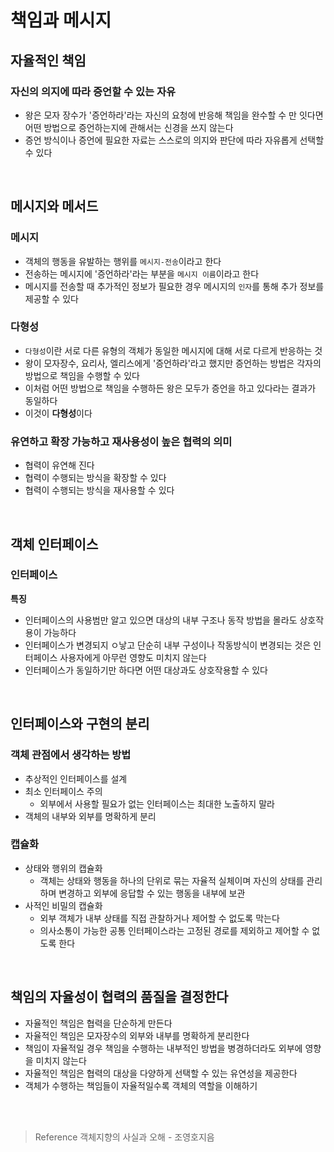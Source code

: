 # 책임과 메시지
## 자율적인 책임
### 자신의 의지에 따라 증언할 수 있는 자유
* 왕은 모자 장수가 '증언하라'라는 자신의 요청에 반응해 책임을 완수할 수 만 잇다면 어떤 방법으로 증언하는지에 관해서는 신경을 쓰지 않는다
* 증언 방식이나 증언에 필요한 자료는 스스로의 의지와 판단에 따라 자유롭게 선택할 수 있다

<br/>

## 메시지와 메서드
### 메시지
* 객체의 행동을 유발하는 행위를 `메시지-전송`이라고 한다
* 전송하는 메시지에 '증언하라'라는 부분을 `메시지 이름`이라고 한다
* 메시지를 전송할 때 추가적인 정보가 필요한 경우 메시지의 `인자`를 통해 추가 정보를 제공할 수 있다

### 다형성
* `다형성`이란 서로 다른 유형의 객체가 동일한 메시지에 대해 서로 다르게 반응하는 것
* 왕이 모자장수, 요리사, 엘리스에게 '증언하라'라고 했지만 증언하는 방법은 각자의 방법으로 책임을 수행할 수 있다
* 이처럼 어떤 방법으로 책임을 수행하든 왕은 모두가 증언을 하고 있다라는 결과가 동일하다
* 이것이 **다형성**이다

### 유연하고 확장 가능하고 재사용성이 높은 협력의 의미
* 협력이 유연해 진다
* 협력이 수행되는 방식을 확장할 수 있다
* 협력이 수행되는 방식을 재사용할 수 있다

<br/>

## 객체 인터페이스
### 인터페이스
**특징**
* 인터페이스의 사용범만 알고 있으면 대상의 내부 구조나 동작 방법을 몰라도 상호작용이 가능하다
* 인터페이스가 변경되지 ㅇ낳고 단순히 내부 구성이나 작동방식이 변경되는 것은 인터페이스 사용자에게 아무런 영향도 미치지 않는다
* 인터페이스가 동일하기만 하다면 어떤 대상과도 상호작용할 수 있다

<br/>

## 인터페이스와 구현의 분리
### 객체 관점에서 생각하는 방법
* 추상적인 인터페이스를 설계
* 최소 인터페이스 주의
    * 외부에서 사용할 필요가 없는 인터페이스는 최대한 노출하지 말라
* 객체의 내부와 외부를 명확하게 분리

### 캡슐화
* 상태와 행위의 캡슐화
    * 객체는 상태와 행동을 하나의 단위로 묶는 자율적 실체이며 자신의 상태를 관리하며 변경하고 외부에 응답할 수 있는 행동을 내부에 보관
* 사적인 비밀의 캡슐화
    * 외부 객체가 내부 상태를 직접 관찰하거나 제어할 수 없도록 막는다
    * 의사소통이 가능한 공통 인터페이스라는 고정된 경로를 제외하고 제어할 수 없도록 한다

<br/>

## 책임의 자율성이 협력의 품질을 결정한다
* 자율적인 책임은 협력을 단순하게 만든다
* 자율적인 책임은 모자장수의 외부와 내부를 명확하게 분리한다
* 책임이 자율적일 경우 책임을 수행하는 내부적인 방법을 병경하더라도 외부에 영향을 미치지 않는다
* 자율적인 책임은 협력의 대상을 다양하게 선택할 수 있는 유연성을 제공한다
* 객체가 수행하는 책임들이 자율적일수록 객체의 역할을 이해하기 

<br/>
<br/>

> Reference
> 객체지향의 사실과 오해 - 조영호지음
